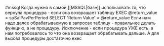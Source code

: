 #mssql 
Когда нужно в самой [[MSSQL|базе]] использовать то, что вернула процедура - если она возвращает таблицу
EXEC @return_value = spSalPavPerPeriod
SELECT 'Return Value' = @return_value
Если нам надо далее обрабатываемую в запросах таблицу - правильнее делать функцию, а не процедуру. Исключение - если процедура УЖЕ есть, а нам потребовалось то что она возвращает обрабатывать дальше. А для вызова процедуры достаточно exec